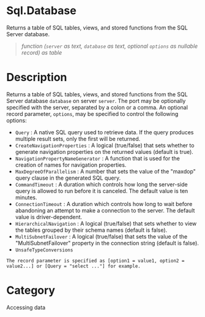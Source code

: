 # Sql.Database
Returns a table of SQL tables, views, and stored functions from the SQL Server database.
> _function (<code>server</code> as text, <code>database</code> as text, optional <code>options</code> as nullable record) as table_

# Description 
Returns a table of SQL tables, views, and stored functions from the SQL Server database <code>database</code> on server <code>server</code>. The port may be optionally specified with the server, separated by a colon or a comma. An optional record parameter, <code>options</code>, may be specified to control the following options:
    <ul>
<li><code>Query</code> : A native SQL query used to retrieve data. If the query produces multiple result sets, only the first will be returned.</li>
<li><code>CreateNavigationProperties</code> : A logical (true/false) that sets whether to generate navigation properties on the returned values (default is true).</li>
<li><code>NavigationPropertyNameGenerator</code> : A function that is used for the creation of names for navigation properties.</li>
<li><code>MaxDegreeOfParallelism</code> : A number that sets the value of the &quot;maxdop&quot; query clause in the generated SQL query.</li>
<li><code>CommandTimeout</code> : A duration which controls how long the server-side query is allowed to run before it is canceled. The default value is ten minutes.</li>
<li><code>ConnectionTimeout</code> : A duration which controls how long to wait before abandoning an attempt to make a connection to the server. The default value is driver-dependent.</li>
<li><code>HierarchicalNavigation</code> : A logical (true/false) that sets whether to view the tables grouped by their schema names (default is false).</li>
<li><code>MultiSubnetFailover</code> : A logical (true/false) that sets the value of the &quot;MultiSubnetFailover&quot; property in the connection string (default is false).</li>
<li><code>UnsafeTypeConversions</code></li>
</ul>

    The record parameter is specified as [option1 = value1, option2 = value2...] or [Query = "select ..."] for example.
# Category 
Accessing data
